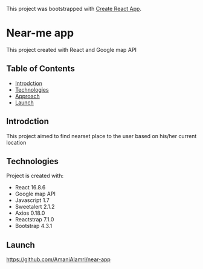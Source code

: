 This project was bootstrapped with [Create React App](https://github.com/facebook/create-react-app).

# Near-me app 
This project created with React and Google map API

## Table of Contents 
* [Introdction](#Introdction)
* [Technologies](#technologies)
* [Approach](#approach)
* [Launch](#launch)

## Introdction 
This project aimed to find nearset place to the user based on his/her current location

## Technologies
Project is created with:
* React 16.8.6
* Google map API 
* Javascript 1.7
* Sweetalert 2.1.2
* Axios 0.18.0
* Reactstrap 7.1.0
* Bootstrap 4.3.1

## Launch
https://github.com/AmaniAlamri/near-app


